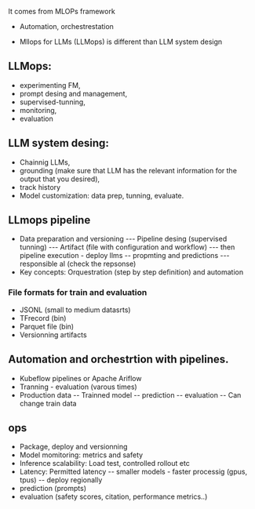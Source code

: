 It comes from MLOPs framework

* Automation, orchestrestation
  
* Mllops for LLMs (LLMops) is different than LLM system design
## LLMops: 
* experimenting FM,
* prompt desing and management,
* supervised-tunning,
* monitoring,
* evaluation

## LLM system desing: 
* Chainnig LLMs,
* grounding (make sure that LLM has the relevant information for the output that you desired),
* track history
* Model customization: data prep, tunning, evaluate.
## LLmops pipeline
* Data preparation and versioning --- Pipeline desing (supervised tunning) --- Artifact (file with configuration and workflow) --- then pipeline execution - deploy llms -- propmting and predictions --- responsible aI (check the repsonse) 
 * Key concepts: Orquestration (step by step definition) and automation
### File formats for train and evaluation
*  JSONL (small to medium datasrts)
*  TFrecord (bin)
*  Parquet file (bin)
*  Versionning artifacts


## Automation and orchestrtion with pipelines. 
* Kubeflow pipelines or Apache Ariflow
* Tranning - evaluation (varous times)
* Production data -- Trainned model -- prediction -- evaluation -- Can change train data

## ops
* Package, deploy and versionning
* Model momitoring: metrics and safety
* Inference scalability: Load test, controlled rollout etc
* Latency: Permitted latency -- smaller models - faster processig (gpus, tpus) -- deploy regionally
* prediction (prompts)
* evaluation  (safety scores, citation, performance metrics..) 



  
    
